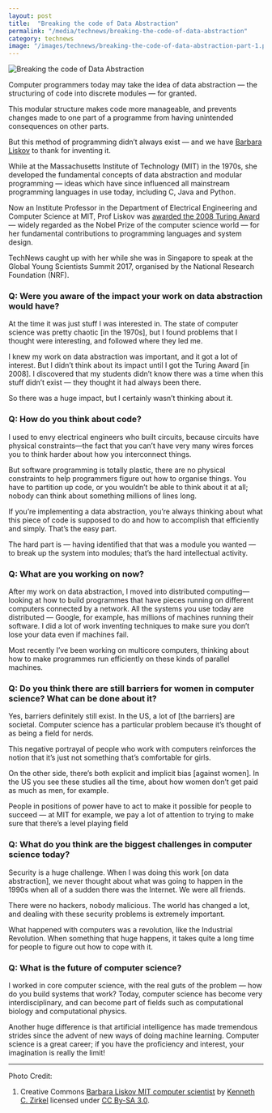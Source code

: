 ```yaml
---
layout: post
title:  "Breaking the code of Data Abstraction"
permalink: "/media/technews/breaking-the-code-of-data-abstraction"
category: technews
image: "/images/technews/breaking-the-code-of-data-abstraction-part-1.png"
---
```


![Breaking the code of Data Abstraction]({{site.baseurl}}/images/technews/breaking-the-code-of-data-abstraction-part-1.png)

Computer programmers today may take the idea of data abstraction — the structuring of code into discrete modules — for granted.

This modular structure makes code more manageable, and prevents changes made to one part of a programme from having unintended consequences on other parts.

But this method of programming didn’t always exist — and we have [Barbara Liskov](http://www.pmg.csail.mit.edu/~liskov/) to thank for inventing it.

While at the Massachusetts Institute of Technology (MIT) in the 1970s, she developed the fundamental concepts of data abstraction and modular programming — ideas which have since influenced all mainstream programming languages in use today, including C, Java and Python.

Now an Institute Professor in the Department of Electrical Engineering and Computer Science at MIT, Prof Liskov was [awarded the 2008 Turing Award](https://amturing.acm.org/award_winners/liskov_1108679.cfm) — widely regarded as the Nobel Prize of the computer science world — for her fundamental contributions to programming languages and system design.

TechNews caught up with her while she was in Singapore to speak at the Global Young Scientists Summit 2017, organised by the National Research Foundation (NRF).

### **Q: Were you aware of the impact your work on data abstraction would have?**
At the time it was just stuff I was interested in. The state of computer science was pretty chaotic [in the 1970s], but I found problems that I thought were interesting, and followed where they led me.

I knew my work on data abstraction was important, and it got a lot of interest. But I didn’t think about its impact until I got the Turing Award [in 2008]. I discovered that my students didn’t know there was a time when this stuff didn’t exist — they thought it had always been there.

So there was a huge impact, but I certainly wasn’t thinking about it.

### **Q: How do you think about code?**
I used to envy electrical engineers who built circuits, because circuits have physical constraints—the fact that you can’t have very many wires forces you to think harder about how you interconnect things.

 But software programming is totally plastic, there are no physical constraints to help programmers figure out how to organise things. You have to partition up code, or you wouldn’t be able to think about it at all; nobody can think about something millions of lines long.

If you’re implementing a data abstraction, you’re always thinking about what this piece of code is supposed to do and how to accomplish that efficiently and simply. That’s the easy part.

The hard part is — having identified that that was a module you wanted — to break up the system into modules; that’s the hard intellectual activity.

### **Q: What are you working on now?**
After my work on data abstraction, I moved into distributed computing—looking at how to build programmes that have pieces running on different computers connected by a network. All the systems you use today are distributed — Google, for example, has millions of machines running their software. I did a lot of work inventing techniques to make sure you don’t lose your data even if machines fail.

Most recently I’ve been working on multicore computers, thinking about how to make programmes run efficiently on these kinds of parallel machines.

### **Q: Do you think there are still barriers for women in computer science? What can be done about it?**
Yes, barriers definitely still exist. In the US, a lot of [the barriers] are societal. Computer science has a particular problem because it’s thought of as being a field for nerds.

This negative portrayal of people who work with computers reinforces the notion that it’s just not something that’s comfortable for girls.  

On the other side, there’s both explicit and implicit bias [against women]. In the US you see these studies all the time, about how women don’t get paid as much as men, for example.

People in positions of power have to act to make it possible for people to succeed — at MIT for example, we pay a lot of attention to trying to make sure that there’s a level playing field

### **Q: What do you think are the biggest challenges in computer science today?**
Security is a huge challenge. When I was doing this work [on data abstraction], we never thought about what was going to happen in the 1990s when all of a sudden there was the Internet. We were all friends.

There were no hackers, nobody malicious. The world has changed a lot, and dealing with these security problems is extremely important.

What happened with computers was a revolution, like the Industrial Revolution. When something that huge happens, it takes quite a long time for people to figure out how to cope with it.

### **Q: What is the future of computer science?**
I worked in core computer science, with the real guts of the problem — how do you build systems that work? Today, computer science has become very interdisciplinary, and can become part of fields such as computational biology and computational physics.

Another huge difference is that artificial intelligence has made tremendous strides since the advent of new ways of doing machine learning. Computer science is a great career; if you have the proficiency and interest, your imagination is really the limit!

---

Photo Credit:

1. Creative Commons [Barbara Liskov MIT computer scientist](https://commons.wikimedia.org/wiki/File:Barbara_Liskov_MIT_computer_scientist_2010.jpg) by [Kenneth C. Zirkel](https://commons.wikimedia.org/wiki/User:Kzirkel) licensed under [CC By-SA 3.0](https://creativecommons.org/licenses/by-sa/3.0/). 
